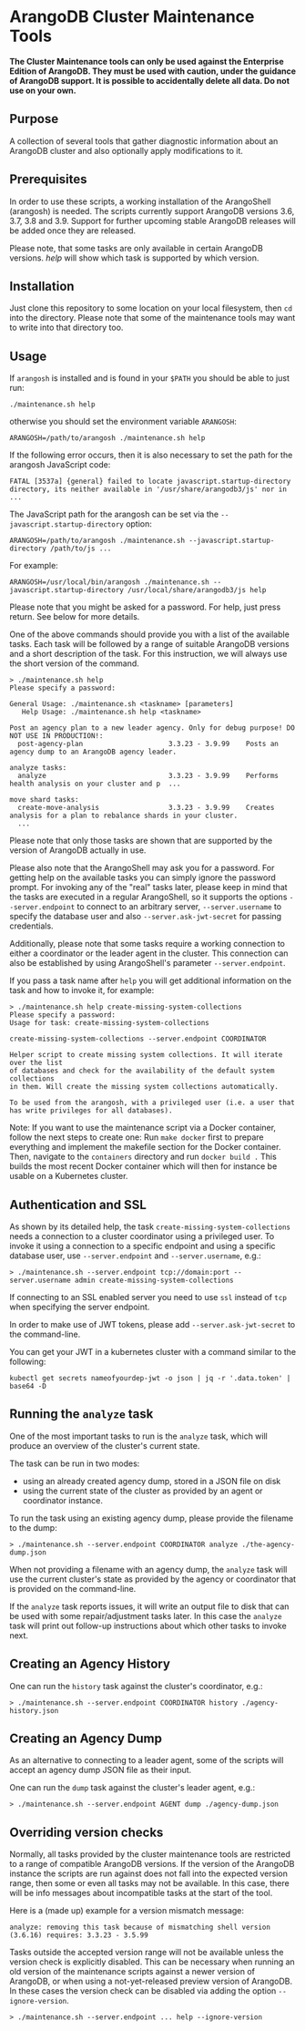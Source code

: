 # ArangoDB Cluster Maintenance Tools

**The Cluster Maintenance tools can only be used against the Enterprise
Edition of ArangoDB. They must be used with caution, under the
guidance of ArangoDB support. It is possible to accidentally delete
all data. Do not use on your own.**

## Purpose

A collection of several tools that gather diagnostic information
about an ArangoDB cluster and also optionally apply modifications
to it.

## Prerequisites

In order to use these scripts, a working installation of the
ArangoShell (arangosh) is needed. The scripts currently support
ArangoDB versions 3.6, 3.7, 3.8 and 3.9. Support for further upcoming stable 
ArangoDB releases will be added once they are released.

Please note, that some tasks are only available in certain
ArangoDB versions. *help* will show which task is supported
by which version.

## Installation

Just clone this repository to some location on your local filesystem,
then `cd` into the directory. Please note that some of the maintenance
tools may want to write into that directory too.

## Usage

If `arangosh` is installed and is found in your `$PATH` you should be
able to just run:

```
./maintenance.sh help
```

otherwise you should set the environment variable `ARANGOSH`:

```
ARANGOSH=/path/to/arangosh ./maintenance.sh help
```

If the following error occurs, then it is also necessary to set the
path for the arangosh JavaScript code:

```
FATAL [3537a] {general} failed to locate javascript.startup-directory directory, its neither available in '/usr/share/arangodb3/js' nor in ...
```

The JavaScript path for the arangosh can be set via the 
`--javascript.startup-directory` option:

```
ARANGOSH=/path/to/arangosh ./maintenance.sh --javascript.startup-directory /path/to/js ...
```

For example:

```
ARANGOSH=/usr/local/bin/arangosh ./maintenance.sh --javascript.startup-directory /usr/local/share/arangodb3/js help
```

Please note that you might be asked for a password. For help, just press
return. See below for more details.

One of the above commands should provide you with a list of the
available tasks. Each task will be followed by a range of suitable
ArangoDB versions and a short description of the task. For this
instruction, we will always use the short version of the command.

```
> ./maintenance.sh help
Please specify a password:

General Usage: ./maintenance.sh <taskname> [parameters]
   Help Usage: ./maintenance.sh help <taskname>

Post an agency plan to a new leader agency. Only for debug purpose! DO NOT USE IN PRODUCTION!:
  post-agency-plan                     3.3.23 - 3.9.99    Posts an agency dump to an ArangoDB agency leader.

analyze tasks:
  analyze                              3.3.23 - 3.9.99    Performs health analysis on your cluster and p  ...

move shard tasks:
  create-move-analysis                 3.3.23 - 3.9.99    Creates analysis for a plan to rebalance shards in your cluster.
  ...
```

Please note that only those tasks are shown that are supported by the
version of ArangoDB actually in use.

Please also note that the ArangoShell may ask you for a password. For
getting help on the available tasks you can simply ignore the password
prompt. For invoking any of the "real" tasks later, please keep in
mind that the tasks are executed in a regular ArangoShell, so it
supports the options `--server.endpoint` to connect to an arbitrary
server, `--server.username` to specify the database user and also
`--server.ask-jwt-secret` for passing credentials.

Additionally, please note that some tasks require a working connection
to either a coordinator or the leader agent in the cluster. This
connection can also be established by using ArangoShell's parameter
`--server.endpoint`.

If you pass a task name after `help` you will get additional
information on the task and how to invoke it, for example:

```
> ./maintenance.sh help create-missing-system-collections
Please specify a password:
Usage for task: create-missing-system-collections

create-missing-system-collections --server.endpoint COORDINATOR

Helper script to create missing system collections. It will iterate over the list
of databases and check for the availability of the default system collections
in them. Will create the missing system collections automatically.

To be used from the arangosh, with a privileged user (i.e. a user that
has write privileges for all databases).
```

Note: If you want to use the maintenance script via a Docker container, follow the next steps to create one:
Run `make docker` first to prepare everything and implement the makefile section for the Docker container. 
Then, navigate to the `containers` directory and run `docker build .`
This builds the most recent Docker container which will then for instance be usable on a Kubernetes cluster.

## Authentication and SSL

As shown by its detailed help, the task
`create-missing-system-collections` needs a connection to a cluster
coordinator using a privileged user. To invoke it using a connection
to a specific endpoint and using a specific database user, use
`--server.endpoint` and `--server.username`, e.g.:

```
> ./maintenance.sh --server.endpoint tcp://domain:port --server.username admin create-missing-system-collections
```

If connecting to an SSL enabled server you need to use `ssl` instead
of `tcp` when specifying the server endpoint.

In order to make use of JWT tokens, please add
`--server.ask-jwt-secret` to the command-line.

You can get your JWT in a kubernetes cluster with a command similar to
the following:

```
kubectl get secrets nameofyourdep-jwt -o json | jq -r '.data.token' | base64 -D
```

## Running the `analyze` task

One of the most important tasks to run is the `analyze` task, which will produce
an overview of the cluster's current state.

The task can be run in two modes:
* using an already created agency dump, stored in a JSON file on disk
* using the current state of the cluster as provided by an agent or coordinator
  instance.

To run the task using an existing agency dump, please provide the filename to the
dump:
```
> ./maintenance.sh --server.endpoint COORDINATOR analyze ./the-agency-dump.json
```

When not providing a filename with an agency dump, the `analyze` task will use the
current cluster's state as provided by the agency or coordinator that is provided
on the command-line.

If the `analyze` task reports issues, it will write an output file to disk that can
be used with some repair/adjustment tasks later.
In this case the `analyze` task will print out follow-up instructions about which
other tasks to invoke next.

## Creating an Agency History

One can run the `history` task against the cluster's coordinator, e.g.:

```
> ./maintenance.sh --server.endpoint COORDINATOR history ./agency-history.json
```

## Creating an Agency Dump

As an alternative to connecting to a leader agent, some of the scripts
will accept an agency dump JSON file as their input.

One can run the `dump` task against the cluster's leader agent, e.g.:

```
> ./maintenance.sh --server.endpoint AGENT dump ./agency-dump.json
```

## Overriding version checks

Normally, all tasks provided by the cluster maintenance tools are restricted
to a range of compatible ArangoDB versions. If the version of the ArangoDB
instance the scripts are run against does not fall into the expected version
range, then some or even all tasks may not be available. In this case, there 
will be info messages about incompatible tasks at the start of the tool.

Here is a (made up) example for a version mismatch message:
```
analyze: removing this task because of mismatching shell version (3.6.16) requires: 3.3.23 - 3.5.99
```
Tasks outside the accepted version range will not be available unless the
version check is explicitly disabled. This can be necessary when running
an old version of the maintenance scripts against a newer version of ArangoDB,
or when using a not-yet-released preview version of ArangoDB.
In these cases the version check can be disabled via adding the option 
`--ignore-version`.

```
> ./maintenance.sh --server.endpoint ... help --ignore-version
```

